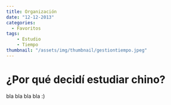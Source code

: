 ```yaml
---
title: Organización
date: "12-12-2013"
categories:
  - Favoritos
tags: 
    - Estudio
    - Tiempo
thumbnail: "/assets/img/thumbnail/gestiontiempo.jpeg"
---
```


# ¿Por qué decidí estudiar chino?

bla bla bla bla :)